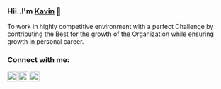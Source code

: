 
### Hii..I'm [Kavin](https://kavin-dev.netlify.app) 👋


To work in highly competitive environment with a perfect Challenge by contributing the Best for the growth of the Organization while ensuring growth in personal career.

### Connect with me: 

<a href="https://www.linkedin.com/in/kavin-s-508973177/">
  <img align="left" alt="Linkdein" width="22px" src="https://cdn.jsdelivr.net/npm/simple-icons@v3/icons/linkedin.svg" />
</a>
<a href="https://github.com/kavin511">
  <img align="left" alt="Github" width="22px" src="https://cdn.jsdelivr.net/npm/simple-icons@v3/icons/github.svg" />
</a>

<a href="https://www.instagram.com/i_kavin_/">
  <img align="left" alt="Instagram" width="22px" src="https://cdn.jsdelivr.net/npm/simple-icons@v3/icons/instagram.svg" />
</a> 
<br>
<br>

 
